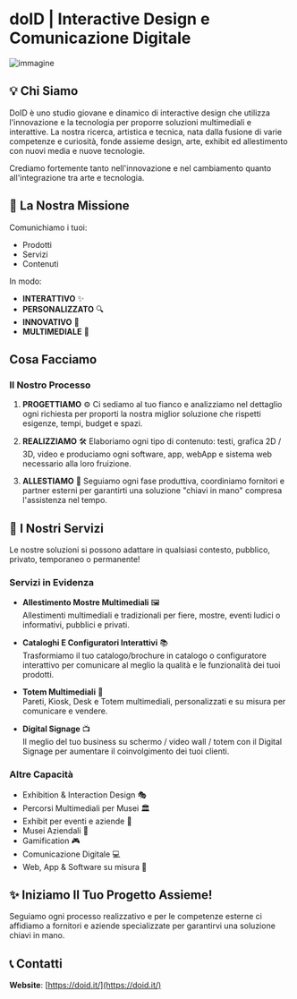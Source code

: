# doID | Interactive Design e Comunicazione Digitale

![immagine](https://github.com/user-attachments/assets/29f668f2-6fdd-4718-af1a-f89379f977a3)

## 💡 Chi Siamo

DoID è uno studio giovane e dinamico di interactive design che utilizza l'innovazione e la tecnologia per proporre soluzioni multimediali e interattive. La nostra ricerca, artistica e tecnica, nata dalla fusione di varie competenze e curiosità, fonde assieme design, arte, exhibit ed allestimento con nuovi media e nuove tecnologie.

Crediamo fortemente tanto nell'innovazione e nel cambiamento quanto all'integrazione tra arte e tecnologia.

## 🎯 La Nostra Missione

Comunichiamo i tuoi:
- Prodotti
- Servizi
- Contenuti

In modo:
- **INTERATTIVO** ✨
- **PERSONALIZZATO** 🔍
- **INNOVATIVO** 🌟
- **MULTIMEDIALE** 📱

## Cosa Facciamo

### Il Nostro Processo

1. **PROGETTIAMO** ⚙️
   Ci sediamo al tuo fianco e analizziamo nel dettaglio ogni richiesta per proporti la nostra miglior soluzione che rispetti esigenze, tempi, budget e spazi.

2. **REALIZZIAMO** 🛠️
   Elaboriamo ogni tipo di contenuto: testi, grafica 2D / 3D, video e produciamo ogni software, app, webApp e sistema web necessario alla loro fruizione.

3. **ALLESTIAMO** 🛒
   Seguiamo ogni fase produttiva, coordiniamo fornitori e partner esterni per garantirti una soluzione "chiavi in mano" compresa l'assistenza nel tempo.

## 🌈 I Nostri Servizi

Le nostre soluzioni si possono adattare in qualsiasi contesto, pubblico, privato, temporaneo o permanente!

### Servizi in Evidenza

- **Allestimento Mostre Multimediali** 🖼️  
  Allestimenti multimediali e tradizionali per fiere, mostre, eventi ludici o informativi, pubblici e privati.
  
- **Cataloghi E Configuratori Interattivi** 📚  
  Trasformiamo il tuo catalogo/brochure in catalogo o configuratore interattivo per comunicare al meglio la qualità e le funzionalità dei tuoi prodotti.
  
- **Totem Multimediali** 🗿  
  Pareti, Kiosk, Desk e Totem multimediali, personalizzati e su misura per comunicare e vendere.
  
- **Digital Signage** 📺  
  Il meglio del tuo business su schermo / video wall / totem con il Digital Signage per aumentare il coinvolgimento dei tuoi clienti.

### Altre Capacità

- Exhibition & Interaction Design 🎭
- Percorsi Multimediali per Musei 🏛️
- Exhibit per eventi e aziende 🎪
- Musei Aziendali 🏢
- Gamification 🎮
- Comunicazione Digitale 💻
- Web, App & Software su misura 📱

## ✨ Iniziamo Il Tuo Progetto Assieme!

Seguiamo ogni processo realizzativo e per le competenze esterne ci affidiamo a fornitori e aziende specializzate per garantirvi una soluzione chiavi in mano.

## 📞 Contatti

**Website**: [https://doid.it/](https://doid.it/)
